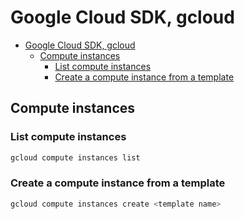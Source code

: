 # Google Cloud SDK, gcloud
<!--ts-->
* [Google Cloud SDK, gcloud](google-cloud-sdk.md#google-cloud-sdk-gcloud)
   * [Compute instances](google-cloud-sdk.md#compute-instances)
      * [List compute instances](google-cloud-sdk.md#list-compute-instances)
      * [Create a compute instance from a template](google-cloud-sdk.md#create-a-compute-instance-from-a-template)

<!-- Added by: runner, at: Wed Sep 22 11:43:00 UTC 2021 -->

<!--te-->

## Compute instances

### List compute instances
```bash
gcloud compute instances list
```

### Create a compute instance from a template
```bash
gcloud compute instances create <template name>
```
